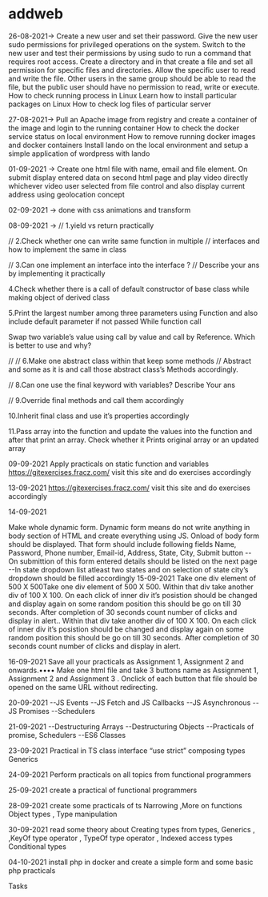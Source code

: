 # addweb
26-08-2021-> Create a new user and set their password. Give the new user sudo permissions for privileged operations on the system. Switch to the new user and test their permissions by using sudo to run a command that requires root access. Create a directory and in that create a file and set all permission for specific files and directories. Allow the specific user to read and write the file. Other users in the same group should be able to read the file, but the public user should have no permission to read, write or execute. How to check running process in Linux Learn how to install particular packages on Linux How to check log files of particular server

27-08-2021-> Pull an Apache image from registry and create a container of the image and login to the running container How to check the docker service status on local environment How to remove running docker images and docker containers Install lando on the local environment and setup a simple application of wordpress with lando


01-09-2021 -> Create one html file with name, email and file element. On submit display entered data on second html page and play video directly whichever video user selected from file control and also display current address using geolocation concept

02-09-2021 -> done with css animations and transform



08-09-2021 -> // 1.yield vs return practically

// 2.Check whether one can write same function in multiple // interfaces and how to implement the same in class

// 3.Can one implement an interface into the interface ? // Describe your ans by implementing it practically

4.Check whether there is a call of default constructor of base class while making object of derived class

5.Print the largest number among three parameters using Function and also include default parameter if not passed While function call

Swap two variable’s value using call by value and call by Reference. Which is better to use and why?

// // 6.Make one abstract class within that keep some methods // Abstract and some as it is and call those abstract class’s Methods accordingly.

// 8.Can one use the final keyword with variables? Describe Your ans

// 9.Override final methods and call them accordingly

10.Inherit final class and use it’s properties accordingly

11.Pass array into the function and update the values into the function and after that print an array. Check whether it Prints original array or an updated array

09-09-2021 Apply practicals on static function and variables https://gitexercises.fracz.com/ visit this site and do exercises accordingly

13-09-2021 https://gitexercises.fracz.com/ visit this site and do exercises accordingly

14-09-2021

Make whole dynamic form. Dynamic form means do not write anything in body section of HTML and create everything using JS. Onload of body form should be displayed. That form should include following fields Name, Password, Phone number, Email-id, Address, State, City, Submit button --On submittion of this form entered details should be listed on the next page --In state dropdown list atleast two states and on selection of state city’s dropdown should be filled accordingly
15-09-2021 Take one div element of 500 X 500Take one div element of 500 X 500. Within that div take another div of 100 X 100. On each click of inner div it’s posistion should be changed and display again on some random position this should be go on till 30 seconds. After completion of 30 seconds count number of clicks and display in alert.. Within that div take another div of 100 X 100. On each click of inner div it’s posistion should be changed and display again on some random position this should be go on till 30 seconds. After completion of 30 seconds count number of clicks and display in alert.

16-09-2021 Save all your practicals as Assignment 1, Assignment 2 and onwards.•••• Make one html file and take 3 buttons name as Assignment 1, Assignment 2 and Assignment 3 . Onclick of each button that file should be opened on the same URL without redirecting.

20-09-2021 --JS Events --JS Fetch and JS Callbacks --JS Asynchronous --JS Promises --Schedulers

21-09-2021 --Destructuring Arrays --Destructuring Objects --Practicals of promise, Schedulers --ES6 Classes

23-09-2021 Practical in TS class interface “use strict” composing types Generics

24-09-2021 Perform practicals on all topics from functional programmers


25-09-2021 create a practical of functional programmers

28-09-2021 create some practicals of ts Narrowing ,More on functions Object types , Type manipulation

30-09-2021 read some theory about Creating types from types, Generics , ,KeyOf type operator , TypeOf type operator , Indexed access types
Conditional types


04-10-2021 install php in docker and create a simple form and some basic php practicals

Tasks
